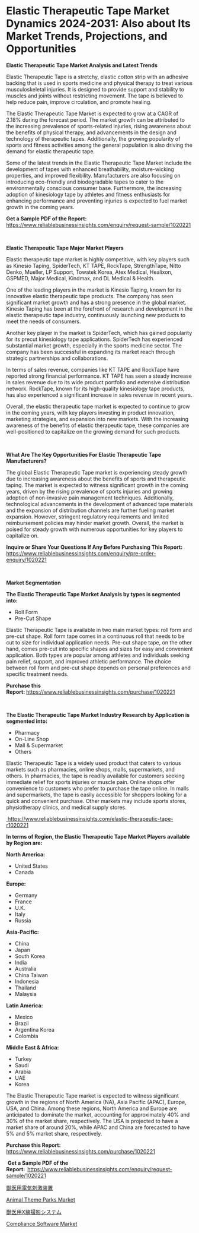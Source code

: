 <p><h1>Elastic Therapeutic Tape Market Dynamics 2024-2031: Also about Its Market Trends, Projections, and Opportunities</h1></p><p><strong>Elastic Therapeutic Tape Market Analysis and Latest Trends</strong></p>
<p><p>Elastic Therapeutic Tape is a stretchy, elastic cotton strip with an adhesive backing that is used in sports medicine and physical therapy to treat various musculoskeletal injuries. It is designed to provide support and stability to muscles and joints without restricting movement. The tape is believed to help reduce pain, improve circulation, and promote healing.</p><p>The Elastic Therapeutic Tape Market is expected to grow at a CAGR of 2.18% during the forecast period. The market growth can be attributed to the increasing prevalence of sports-related injuries, rising awareness about the benefits of physical therapy, and advancements in the design and technology of therapeutic tapes. Additionally, the growing popularity of sports and fitness activities among the general population is also driving the demand for elastic therapeutic tape.</p><p>Some of the latest trends in the Elastic Therapeutic Tape Market include the development of tapes with enhanced breathability, moisture-wicking properties, and improved flexibility. Manufacturers are also focusing on introducing eco-friendly and biodegradable tapes to cater to the environmentally conscious consumer base. Furthermore, the increasing adoption of kinesiology tape by athletes and fitness enthusiasts for enhancing performance and preventing injuries is expected to fuel market growth in the coming years.</p></p>
<p><strong>Get a Sample PDF of the Report:&nbsp;</strong> <a href="https://www.reliablebusinessinsights.com/enquiry/request-sample/1020221">https://www.reliablebusinessinsights.com/enquiry/request-sample/1020221</a></p>
<p>&nbsp;</p>
<p><strong>Elastic Therapeutic Tape Major Market Players</strong></p>
<p><p>Elastic therapeutic tape market is highly competitive, with key players such as Kinesio Taping, SpiderTech, KT TAPE, RockTape, StrengthTape, Nitto Denko, Mueller, LP Support, Towatek Korea, Atex Medical, Healixon, GSPMED, Major Medical, Kindmax, and DL Medical & Health. </p><p>One of the leading players in the market is Kinesio Taping, known for its innovative elastic therapeutic tape products. The company has seen significant market growth and has a strong presence in the global market. Kinesio Taping has been at the forefront of research and development in the elastic therapeutic tape industry, continuously launching new products to meet the needs of consumers.</p><p>Another key player in the market is SpiderTech, which has gained popularity for its precut kinesiology tape applications. SpiderTech has experienced substantial market growth, especially in the sports medicine sector. The company has been successful in expanding its market reach through strategic partnerships and collaborations.</p><p>In terms of sales revenue, companies like KT TAPE and RockTape have reported strong financial performance. KT TAPE has seen a steady increase in sales revenue due to its wide product portfolio and extensive distribution network. RockTape, known for its high-quality kinesiology tape products, has also experienced a significant increase in sales revenue in recent years.</p><p>Overall, the elastic therapeutic tape market is expected to continue to grow in the coming years, with key players investing in product innovation, marketing strategies, and expansion into new markets. With the increasing awareness of the benefits of elastic therapeutic tape, these companies are well-positioned to capitalize on the growing demand for such products.</p></p>
<p>&nbsp;</p>
<p><strong>What Are The Key Opportunities For Elastic Therapeutic Tape Manufacturers?</strong></p>
<p><p>The global Elastic Therapeutic Tape market is experiencing steady growth due to increasing awareness about the benefits of sports and therapeutic taping. The market is expected to witness significant growth in the coming years, driven by the rising prevalence of sports injuries and growing adoption of non-invasive pain management techniques. Additionally, technological advancements in the development of advanced tape materials and the expansion of distribution channels are further fueling market expansion. However, stringent regulatory requirements and limited reimbursement policies may hinder market growth. Overall, the market is poised for steady growth with numerous opportunities for key players to capitalize on.</p></p>
<p><strong>Inquire or Share Your Questions If Any Before Purchasing This Report:</strong> <a href="https://www.reliablebusinessinsights.com/enquiry/pre-order-enquiry/1020221">https://www.reliablebusinessinsights.com/enquiry/pre-order-enquiry/1020221</a></p>
<p>&nbsp;</p>
<p><strong>Market Segmentation</strong></p>
<p><strong>The Elastic Therapeutic Tape Market Analysis by types is segmented into:</strong></p>
<p><ul><li>Roll Form</li><li>Pre-Cut Shape</li></ul></p>
<p><p>Elastic Therapeutic Tape is available in two main market types: roll form and pre-cut shape. Roll form tape comes in a continuous roll that needs to be cut to size for individual application needs. Pre-cut shape tape, on the other hand, comes pre-cut into specific shapes and sizes for easy and convenient application. Both types are popular among athletes and individuals seeking pain relief, support, and improved athletic performance. The choice between roll form and pre-cut shape depends on personal preferences and specific treatment needs.</p></p>
<p><strong>Purchase this Report:&nbsp;</strong><a href="https://www.reliablebusinessinsights.com/purchase/1020221">https://www.reliablebusinessinsights.com/purchase/1020221</a></p>
<p>&nbsp;</p>
<p><strong>The Elastic Therapeutic Tape Market Industry Research by Application is segmented into:</strong></p>
<p><ul><li>Pharmacy</li><li>On-Line Shop</li><li>Mall & Supermarket</li><li>Others</li></ul></p>
<p><p>Elastic Therapeutic Tape is a widely used product that caters to various markets such as pharmacies, online shops, malls, supermarkets, and others. In pharmacies, the tape is readily available for customers seeking immediate relief for sports injuries or muscle pain. Online shops offer convenience to customers who prefer to purchase the tape online. In malls and supermarkets, the tape is easily accessible for shoppers looking for a quick and convenient purchase. Other markets may include sports stores, physiotherapy clinics, and medical supply stores.</p></p>
<p><a href="https://www.reliablebusinessinsights.com/elastic-therapeutic-tape-r1020221">&nbsp;https://www.reliablebusinessinsights.com/elastic-therapeutic-tape-r1020221</a></p>
<p><strong>In terms of Region, the Elastic Therapeutic Tape Market Players available by Region are:</strong></p>
<p>
    <p> <strong> North America: </strong>
        <ul>
            <li>United States</li>
            <li>Canada</li>
        </ul>
        </p> 
    <p> <strong> Europe: </strong>
        <ul>
            <li>Germany</li>
            <li>France</li>
            <li>U.K.</li>
            <li>Italy</li>
            <li>Russia</li>
        </ul>
        </p> 
    <p> <strong> Asia-Pacific: </strong>
        <ul>
            <li>China</li>
            <li>Japan</li>
            <li>South Korea</li>
            <li>India</li>
            <li>Australia</li>
            <li>China Taiwan</li>
            <li>Indonesia</li>
            <li>Thailand</li>
            <li>Malaysia</li>
        </ul>
        </p> 
    <p> <strong> Latin America: </strong>
        <ul>
            <li>Mexico</li>
            <li>Brazil</li>
            <li>Argentina Korea</li>
            <li>Colombia</li>
        </ul>
        </p> 
    <p> <strong> Middle East & Africa: </strong>
        <ul>
            <li>Turkey</li>
            <li>Saudi</li>
            <li>Arabia</li>
            <li>UAE</li>
            <li>Korea</li>
        </ul>
    </p>
    </p>
<p><p>The Elastic Therapeutic Tape market is expected to witness significant growth in the regions of North America (NA), Asia Pacific (APAC), Europe, USA, and China. Among these regions, North America and Europe are anticipated to dominate the market, accounting for approximately 40% and 30% of the market share, respectively. The USA is projected to have a market share of around 20%, while APAC and China are forecasted to have 5% and 5% market share, respectively.</p></p>
<p><strong>Purchase this Report: </strong><a href="https://www.reliablebusinessinsights.com/purchase/1020221">https://www.reliablebusinessinsights.com/purchase/1020221</a></p>
<p>&nbsp;<strong>Get a Sample PDF of the Report:&nbsp;&nbsp;</strong><a href="https://www.reliablebusinessinsights.com/enquiry/request-sample/1020221">https://www.reliablebusinessinsights.com/enquiry/request-sample/1020221</a></p>
<p><strong></strong></p>
<p><p><a href="https://github.com/dathomson6534/Market-Research-Report-List-2/blob/main/3972808177141.md">獣医用電気刺激装置</a></p><p><a href="https://github.com/IzaiahBartell/Market-Research-Report-List-1/blob/main/animal-theme-parks-market.md">Animal Theme Parks Market</a></p><p><a href="https://github.com/BoydYundt1/Market-Research-Report-List-2/blob/main/5412199177142.md">獣医用X線撮影システム</a></p><p><a href="https://github.com/biheemgalvinlouises6hokrh3h/Market-Research-Report-List-3/blob/main/compliance-software-market.md">Compliance Software Market</a></p></p>